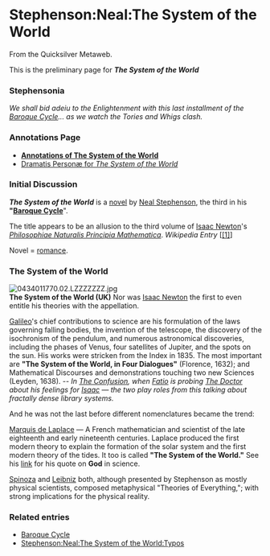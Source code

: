 
# Stephenson:Neal:The System of the World

From the Quicksilver Metaweb.

This is the preliminary page for ***The System of the World***
### Stephensonia


*We shall bid adeiu to the Enlightenment with this last installment of the [Baroque Cycle](/baroque-cycle)... as we watch the Tories and Whigs clash.*

### Annotations Page


* **[Annotations of The System of the World](/stephenson-neal-the-system-of-the-world-all-annotations-by-page-number)**
* [Dramatis Personæ for *The System of the World*](/stephenson-neal-the-system-of-the-world-dramatis-personæ)


### Initial Discussion


***The System of the World*** is a [novel](/http-en-wikipedia-org-wiki-novel) by [Neal Stephenson](/user-nealstephenson), the third in his **"[Baroque Cycle](/baroque-cycle)**".

The title appears to be an allusion to the third volume of [Isaac Newton](/isaac-newton)'s *[Philosophiae Naturalis Principia Mathematica](/principia-mathematica)*. *Wikipedia Entry* [[[1]](/http-en-wikipedia-org-wiki-philosophiae-naturalis-principia-mathematica)]

Novel = [romance](/stephenson-neal-quicksilver-1-those-who-assume-hypotheses-neal-stephenson).

### The System of the World


![0434011770.02.LZZZZZZZ.jpg](/images/0434011770.02.LZZZZZZZ.jpg)  
**The System of the World (UK)**
Nor was [Isaac Newton](/isaac-newton) the first to even entitle his theories with the appellation.

[Galileo](/galileo-galilei)'s chief contributions to science are his formulation of the laws governing falling bodies, the invention of the telescope, the discovery of the isochronism of the pendulum, and numerous astronomical discoveries, including the phases of Venus, four satellites of Jupiter, and the spots on the sun. His works were stricken from the Index in 1835. The most important are **"The System of the World, in Four Dialogues"** (Florence, 1632); and Mathematical Discourses and demonstrations touching two new Sciences (Leyden, 1638). -- *In [The Confusion](/the-confusion), when [Fatio](/nicolas-fatio-de-duillier) is probing [The Doctor](/leibniz) about his feelings for [Isaac](/isaac-newton) — the two play roles from this talking about fractally dense library systems.*

And he was not the last before different nomenclatures became the trend:

[Marquis de Laplace](/pierre-simon-laplace) — A French mathematician and scientist of the late eighteenth and early nineteenth centuries. Laplace produced the first modern theory to explain the formation of the solar system and the first modern theory of the tides. It too is called **"The System of the World."** See his [link](/pierre-simon-laplace) for his quote on **God** in science.

[Spinoza](/spinoza) and [Leibniz](/leibniz) both, although presented by Stephenson as mostly physical scientists, composed metaphysical "Theories of Everything,"; with strong implications for the physical reality.

### Related entries


* [Baroque Cycle](/stephenson-neal-baroque-cycle)
* [Stephenson:Neal:The System of the World:Typos](/stephenson-neal-the-system-of-the-world-typos)
